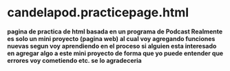 # candelapod.practicepage.html
<strong>pagina de practica de html basada en un programa de Podcast
Realmente es solo un mini proyecto (pagina web) al cual voy agregando funciones nuevas segun voy aprendiendo en el proceso
si alguien esta interesado en agregar algo a este mini proyecto de forma que yo puede entender que errores voy cometiendo etc.
se lo agradeceria</strong>
